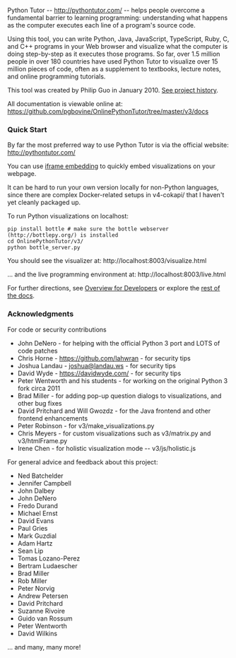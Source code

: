 Python Tutor -- http://pythontutor.com/ -- helps people overcome a fundamental barrier to learning programming: understanding what happens as the computer executes each line of a program's source code.

Using this tool, you can write Python, Java, JavaScript, TypeScript, Ruby, C, and C++ programs in your Web browser and visualize what the computer is doing step-by-step as it executes those programs. So far, over 1.5 million people in over 180 countries have used Python Tutor to visualize over 15 million pieces of code, often as a supplement to textbooks, lecture notes, and online programming tutorials.

This tool was created by Philip Guo in January 2010. [See project history](history.txt).

All documentation is viewable online at:
https://github.com/pgbovine/OnlinePythonTutor/tree/master/v3/docs


### Quick Start

By far the most preferred way to use Python Tutor is via the official website: http://pythontutor.com/

You can use [iframe embedding](v3/docs/embedding-HOWTO.md) to quickly embed visualizations on your webpage.

It can be hard to run your own version locally for non-Python languages, since there are complex Docker-related setups in v4-cokapi/ that I haven't yet cleanly packaged up.

To run Python visualizations on localhost:

```
pip install bottle # make sure the bottle webserver (http://bottlepy.org/) is installed
cd OnlinePythonTutor/v3/
python bottle_server.py
```

You should see the visualizer at: http://localhost:8003/visualize.html

... and the live programming environment at: http://localhost:8003/live.html 

For further directions, see [Overview for Developers](v3/docs/developer-overview.md) or explore the [rest of the docs](v3/docs/).


### Acknowledgments

For code or security contributions

- John DeNero - for helping with the official Python 3 port and LOTS of code patches
- Chris Horne - https://github.com/lahwran - for security tips
- Joshua Landau - joshua@landau.ws - for security tips
- David Wyde - https://davidwyde.com/ - for security tips
- Peter Wentworth and his students - for working on the original Python 3 fork circa 2011
- Brad Miller - for adding pop-up question dialogs to visualizations, and other bug fixes
- David Pritchard and Will Gwozdz - for the Java frontend and other frontend enhancements
- Peter Robinson - for v3/make_visualizations.py
- Chris Meyers - for custom visualizations such as v3/matrix.py and v3/htmlFrame.py
- Irene Chen - for holistic visualization mode -- v3/js/holistic.js


For general advice and feedback about this project:

- Ned Batchelder
- Jennifer Campbell
- John Dalbey
- John DeNero
- Fredo Durand
- Michael Ernst
- David Evans
- Paul Gries
- Mark Guzdial
- Adam Hartz
- Sean Lip
- Tomas Lozano-Perez
- Bertram Ludaescher
- Brad Miller
- Rob Miller
- Peter Norvig
- Andrew Petersen
- David Pritchard
- Suzanne Rivoire
- Guido van Rossum
- Peter Wentworth
- David Wilkins

... and many, many more!
